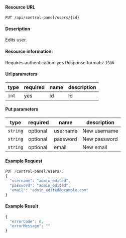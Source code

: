 #### Resource URL
`PUT /api/control-panel/users/{id}`

#### Description
  Edits user.

#### Resource information:
  Requires authentication: yes
  Response formats: `JSON`

#### Url parameters
| type     | required | name                              | description
|----------|----------|-----------------------------------|-------------
| `int`    | yes      | id                                | Id

#### Put parameters
| type     | required | name                              | description
|----------|----------|-----------------------------------|-------------
| `string` | optional | username                          | New username
| `string` | optional | password                          | New password
| `string` | optional | email                             | New email


#### Example Request
```javascript
PUT /control-panel/users/5
{
  "username": "admin_edited",
  "password": "admin_edited",
  "email": "admin_edited@example.com"
}
```

#### Example Result
```javascript
{
  "errorCode": 0,
  "errorMessage": ""
}
```